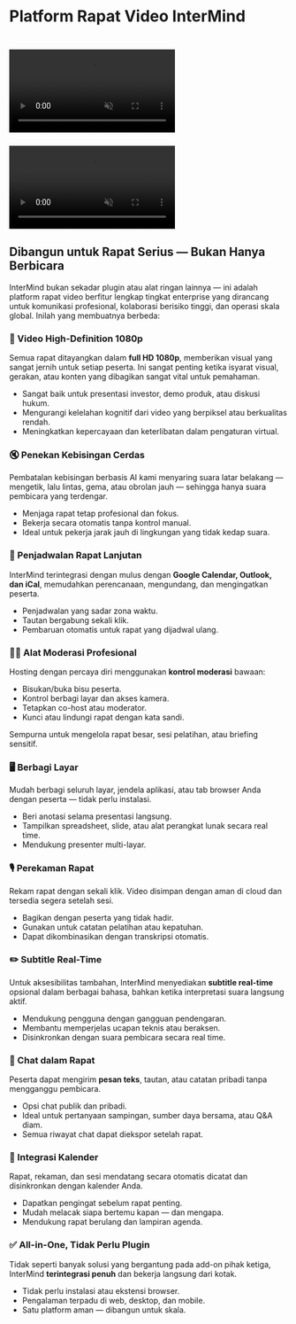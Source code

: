 # Platform Rapat Video InterMind

<video  autoplay muted playsinline style="margin-top: 24px" class="light-only">
  <source src="/video-meeting-platform-1d.mp4" type="video/mp4">
</video>
<video  autoplay muted playsinline style="margin-top: 24px" class="dark-only">
  <source src="/video-meeting-platform-1l.mp4" type="video/mp4">
</video>

## Dibangun untuk Rapat Serius — Bukan Hanya Berbicara

InterMind bukan sekadar plugin atau alat ringan lainnya — ini adalah platform rapat video berfitur lengkap tingkat enterprise yang dirancang untuk komunikasi profesional, kolaborasi berisiko tinggi, dan operasi skala global. Inilah yang membuatnya berbeda:

### 🎥 Video High-Definition 1080p

Semua rapat ditayangkan dalam **full HD 1080p**, memberikan visual yang sangat jernih untuk setiap peserta. Ini sangat penting ketika isyarat visual, gerakan, atau konten yang dibagikan sangat vital untuk pemahaman.

- Sangat baik untuk presentasi investor, demo produk, atau diskusi hukum.
- Mengurangi kelelahan kognitif dari video yang berpiksel atau berkualitas rendah.
- Meningkatkan kepercayaan dan keterlibatan dalam pengaturan virtual.

### 🔇 Penekan Kebisingan Cerdas

Pembatalan kebisingan berbasis AI kami menyaring suara latar belakang — mengetik, lalu lintas, gema, atau obrolan jauh — sehingga hanya suara pembicara yang terdengar.

- Menjaga rapat tetap profesional dan fokus.
- Bekerja secara otomatis tanpa kontrol manual.
- Ideal untuk pekerja jarak jauh di lingkungan yang tidak kedap suara.

### 📅 Penjadwalan Rapat Lanjutan

InterMind terintegrasi dengan mulus dengan **Google Calendar, Outlook, dan iCal**, memudahkan perencanaan, mengundang, dan mengingatkan peserta.

- Penjadwalan yang sadar zona waktu.
- Tautan bergabung sekali klik.
- Pembaruan otomatis untuk rapat yang dijadwal ulang.

### 🧑‍⚖️ Alat Moderasi Profesional

Hosting dengan percaya diri menggunakan **kontrol moderasi** bawaan:

- Bisukan/buka bisu peserta.
- Kontrol berbagi layar dan akses kamera.
- Tetapkan co-host atau moderator.
- Kunci atau lindungi rapat dengan kata sandi.

Sempurna untuk mengelola rapat besar, sesi pelatihan, atau briefing sensitif.

### 🖥️ Berbagi Layar

Mudah berbagi seluruh layar, jendela aplikasi, atau tab browser Anda dengan peserta — tidak perlu instalasi.

- Beri anotasi selama presentasi langsung.
- Tampilkan spreadsheet, slide, atau alat perangkat lunak secara real time.
- Mendukung presenter multi-layar.

### 🎙️ Perekaman Rapat

Rekam rapat dengan sekali klik. Video disimpan dengan aman di cloud dan tersedia segera setelah sesi.

- Bagikan dengan peserta yang tidak hadir.
- Gunakan untuk catatan pelatihan atau kepatuhan.
- Dapat dikombinasikan dengan transkripsi otomatis.

### ✏️ Subtitle Real-Time

Untuk aksesibilitas tambahan, InterMind menyediakan **subtitle real-time** opsional dalam berbagai bahasa, bahkan ketika interpretasi suara langsung aktif.

- Mendukung pengguna dengan gangguan pendengaran.
- Membantu memperjelas ucapan teknis atau beraksen.
- Disinkronkan dengan suara pembicara secara real time.

### 💬 Chat dalam Rapat

Peserta dapat mengirim **pesan teks**, tautan, atau catatan pribadi tanpa mengganggu pembicara.

- Opsi chat publik dan pribadi.
- Ideal untuk pertanyaan sampingan, sumber daya bersama, atau Q&A diam.
- Semua riwayat chat dapat diekspor setelah rapat.

### 📆 Integrasi Kalender

Rapat, rekaman, dan sesi mendatang secara otomatis dicatat dan disinkronkan dengan kalender Anda.

- Dapatkan pengingat sebelum rapat penting.
- Mudah melacak siapa bertemu kapan — dan mengapa.
- Mendukung rapat berulang dan lampiran agenda.

### ✅ All-in-One, Tidak Perlu Plugin

Tidak seperti banyak solusi yang bergantung pada add-on pihak ketiga, InterMind **terintegrasi penuh** dan bekerja langsung dari kotak.

- Tidak perlu instalasi atau ekstensi browser.
- Pengalaman terpadu di web, desktop, dan mobile.
- Satu platform aman — dibangun untuk skala.